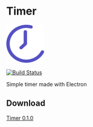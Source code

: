 # Timer

<img alt="logo" src="./logo.png" width="100" height="100">  
  
[![Build Status](https://travis-ci.org/04SeoHyun/Timer.svg?branch=master)](https://travis-ci.org/04SeoHyun/Timer)  
  
Simple timer made with Electron

## Download

[Timer 0.1.0](https://github.com/04SeoHyun/Timer/releases/tag/0.1.0)
